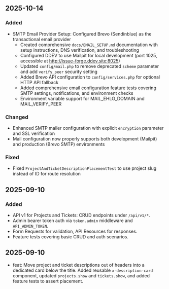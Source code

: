 ## 2025-10-14

### Added

- SMTP Email Provider Setup: Configured Brevo (Sendinblue) as the transactional email provider
  - Created comprehensive `docs/EMAIL_SETUP.md` documentation with setup instructions, DNS verification, and troubleshooting
  - Configured DDEV to use Mailpit for local development (port 1025, accessible at http://issue-forge.ddev.site:8025)
  - Updated `config/mail.php` to remove deprecated `scheme` parameter and add `verify_peer` security setting
  - Added Brevo API configuration to `config/services.php` for optional HTTP API fallback
  - Added comprehensive email configuration feature tests covering SMTP settings, notifications, and environment checks
  - Environment variable support for MAIL_EHLO_DOMAIN and MAIL_VERIFY_PEER

### Changed

- Enhanced SMTP mailer configuration with explicit `encryption` parameter and SSL verification
- Mail configuration now properly supports both development (Mailpit) and production (Brevo SMTP) environments

### Fixed

- Fixed `ProjectAndTicketDescriptionPlacementTest` to use project slug instead of ID for route resolution

## 2025-09-10

### Added

- API v1 for Projects and Tickets: CRUD endpoints under `/api/v1/*`.
- Admin bearer token auth via `token.admin` middleware and `API_ADMIN_TOKEN`.
- Form Requests for validation, API Resources for responses.
- Feature tests covering basic CRUD and auth scenarios.

## 2025-09-10

- feat: Move project and ticket descriptions out of headers into a dedicated card below the title. Added reusable `x-description-card` component, updated `projects.show` and `tickets.show`, and added feature tests to assert placement.
